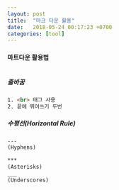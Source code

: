 ```yaml
---
layout: post
title:  "마크 다운 활용"
date:   2018-05-24 00:17:23 +0700
categories: [tool]
---
```


#### 마트다운 활용법 <br><br>

##### 줄바꿈<br>

```html
1. <br> 태그 사용
2. 끝에 뛰어쓰기 두번
```

##### 수평선(Horizontal Rule) <br>

```html
---
(Hyphens)

***
(Asterisks)
___
(Underscores)

```
